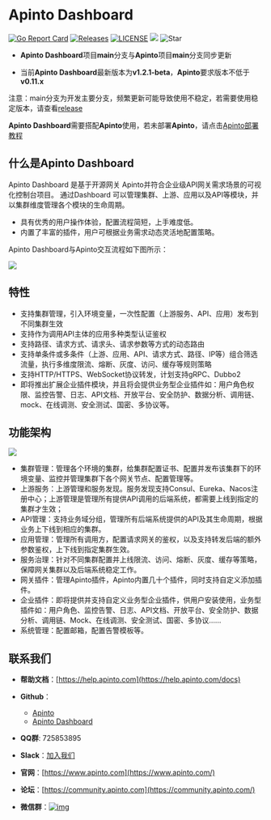 # Apinto Dashboard

[![Go Report Card](https://goreportcard.com/badge/github.com/eolinker/apinto-dashboard)](https://goreportcard.com/report/github.com/eolinker/apinto-dashboard) [![Releases](https://img.shields.io/github/release/eolinker/apinto-dashboard/all.svg?style=flat-square)](https://github.com/eolinker/apinto-dashboard/releases) [![LICENSE](https://img.shields.io/github/license/eolinker/Apinto-dashboard.svg?style=flat-square)](https://github.com/eolinker/apinto-dashboard/blob/main/LICENSE) ![](https://shields.io/github/downloads/eolinker/apinto-dashboard/total) ![Star](https://img.shields.io/github/stars/eolinker/apinto-dashboard)

* **Apinto Dashboard**项目**main**分支与**Apinto**项目**main**分支同步更新

* 当前**Apinto Dashboard**最新版本为**v1.2.1-beta**，**Apinto**要求版本不低于**v0.11.x**

注意：main分支为开发主要分支，频繁更新可能导致使用不稳定，若需要使用稳定版本，请查看[release](https://github.com/eolinker/apinto-dashboard/releases)

**Apinto Dashboard**需要搭配**Apinto**使用，若未部署**Apinto**，请点击[Apinto部署教程](/docs/apinto/quick/arrange)


## 什么是Apinto Dashboard
Apinto Dashboard 是基于开源网关 Apinto并符合企业级API网关需求场景的可视化控制台项目。 通过Dashboard 可以管理集群、上游、应用以及API等模块，并以集群维度管理各个模块的生命周期。
* 具有优秀的用户操作体验，配置流程简短，上手难度低。
* 内置了丰富的插件，用户可根据业务需求动态灵活地配置策略。

Apinto Dashboard与Apinto交互流程如下图所示：

![](http://data.eolinker.com/course/v3yCfe42a214660debc1f01d54e19b12fe088b1247a4859.png)



## 特性
- 支持集群管理，引入环境变量，一次性配置（上游服务、API、应用）发布到不同集群生效
- 支持作为调用API主体的应用多种类型认证鉴权
- 支持路径、请求方式、请求头、请求参数等方式的动态路由
- 支持单条件或多条件（上游、应用、API、请求方式、路径、IP等）组合筛选流量，执行多维度限流、熔断、灰度、访问、缓存等规则策略
- 支持HTTP/HTTPS、WebSocket协议转发，计划支持gRPC、Dubbo2
- 即将推出扩展企业插件模块，并且将会提供业务型企业插件如：用户角色权限、监控告警、日志、API文档、开放平台、安全防护、数据分析、调用链、mock、在线调测、安全测试、国密、多协议等。 

## 功能架构

![](http://data.eolinker.com/course/Bs8aPeWb5689ed409aea6d56216c489b01580a98a297e94.png)
* 集群管理：管理各个环境的集群，给集群配置证书、配置并发布该集群下的环境变量、监控并管理集群下各个网关节点、配置管理等。
* 上游服务：上游管理和服务发现。服务发现支持Consul、Eureka、Nacos注册中心；上游管理是管理所有提供API调用的后端系统，都需要上线到指定的集群才生效；
* API管理：支持业务域分组，管理所有后端系统提供的API及其生命周期，根据业务上下线到相应的集群。
* 应用管理：管理所有调用方，配置请求网关的鉴权，以及支持转发后端的额外参数鉴权，上下线到指定集群生效。
* 服务治理：针对不同集群配置并上线限流、访问、熔断、灰度、缓存等策略，保障网关集群以及后端系统稳定工作。
* 网关插件：管理Apinto插件，Apinto内置几十个插件，同时支持自定义添加插件。
* 企业插件：即将提供并支持自定义业务型企业插件，供用户安装使用，业务型插件如：用户角色、监控告警、日志、API文档、开放平台、安全防护、数据分析、调用链、Mock、在线调测、安全测试、国密、多协议……
* 系统管理：配置邮箱，配置告警模板等。

## 联系我们
- **帮助文档**：[https://help.apinto.com](https://help.apinto.com/docs)

- **Github**：
    - [Apinto](https://github.com/eolinker/apinto)
    - [Apinto Dashboard](https://github.com/eolinker/apinto-dashboard)

- **QQ群**: 725853895

- **Slack**：[加入我们](https://join.slack.com/t/slack-zer6755/shared_invite/zt-u7wzqp1u-aNA0XK9Bdb3kOpN03jRmYQ)

- **官网**：[https://www.apinto.com](https://www.apinto.com/)

- **论坛**：[https://community.apinto.com](https://community.apinto.com/)

- **微信群**：[![img](https://user-images.githubusercontent.com/25589530/149860447-5879437b-3cda-4833-aee3-69a2e538e85d.png)](https://user-images.githubusercontent.com/25589530/149860447-5879437b-3cda-4833-aee3-69a2e538e85d.png)